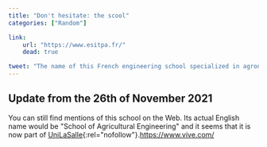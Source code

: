 ```yaml
---
title: "Don't hesitate: the scool"
categories: ["Random"]

link:
    url: "https://www.esitpa.fr/"
    dead: true

tweet: "The name of this French engineering school specialized in agronomy would translate to \"Don't hesitate\"!"
---
```


## Update from the 26th of November 2021

You can still find mentions of this school on the Web. Its actual English name would be "School of Agricultural
Engineering" and it seems that it is now part of [UniLaSalle](https://www.unilasalle.fr){:rel="nofollow"}.https://www.vive.com/
